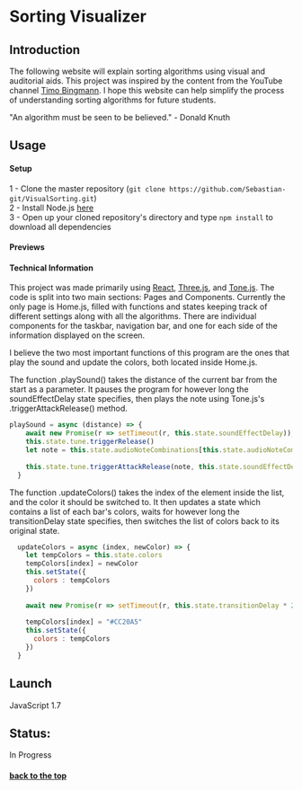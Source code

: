 # <a name="title" /> Sorting Visualizer

## Introduction
The following website will explain sorting algorithms using visual and auditorial aids. This project was inspired by the content from the YouTube channel [Timo Bingmann](https://www.youtube.com/c/TimoBingmann/videos). I hope this website can help simplify the process of understanding sorting algorithms for future students.

"An algorithm must be seen to be believed." - Donald Knuth

## Usage

#### Setup

1 - Clone the master repository (```git clone https://github.com/Sebastian-git/VisualSorting.git```) <br>
2 - Install Node.js [here](https://nodejs.org/en/download/) <br>
3 - Open up your cloned repository's directory and type ``` npm install ``` to download all dependencies <br>

#### Previews

#### Technical Information

This project was made primarily using [React](https://reactjs.org/), [Three.js](https://threejs.org/), and [Tone.js](https://tonejs.github.io/). The code is split into two main sections: Pages and Components. Currently the only page is Home.js, filled with functions and states keeping track of different settings along with all the algorithms. There are individual components for the taskbar, navigation bar, and one for each side of the information displayed on the screen.

I believe the two most important functions of this program are the ones that play the sound and update the colors, both located inside Home.js.

The function .playSound() takes the distance of the current bar from the start as a parameter. It pauses the program for however long the soundEffectDelay state specifies, then plays the note using Tone.js's .triggerAttackRelease() method.

```js
playSound = async (distance) => {
    await new Promise(r => setTimeout(r, this.state.soundEffectDelay));
    this.state.tune.triggerRelease()
    let note = this.state.audioNoteCombinations[this.state.audioNoteCombinationStart - distance]
    
    this.state.tune.triggerAttackRelease(note, this.state.soundEffectDelay);
  }
```

The function .updateColors() takes the index of the element inside the list, and the color it should be switched to. It then updates a state which contains a list of each bar's colors, waits for however long the transitionDelay state specifies, then switches the list of colors back to its original state.
```js
  updateColors = async (index, newColor) => {
    let tempColors = this.state.colors
    tempColors[index] = newColor
    this.setState({
      colors : tempColors
    })
    
    await new Promise(r => setTimeout(r, this.state.transitionDelay * 2));
    
    tempColors[index] = "#CC20A5"
    this.setState({
      colors : tempColors
    })
  }
```



## Launch
JavaScript 1.7 <br>

## Status: 

In Progress

#### [back to the top](#title)
